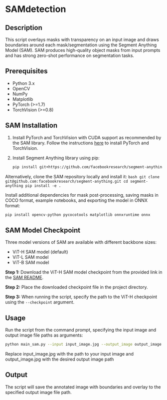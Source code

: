 # SAMdetection

## Description
This script overlays masks with transparency on an input image and draws boundaries around each mask/segmentation using the Segment Anything Model (SAM). SAM produces high-quality object masks from input prompts and has strong zero-shot performance on segmentation tasks.

## Prerequisites
- Python 3.x
- OpenCV
- NumPy
- Matplotlib
- PyTorch (>=1.7)
- TorchVision (>=0.8)

## SAM Installation
1. Install PyTorch and TorchVision with CUDA support as recommended by the SAM library. Follow the instructions [here](https://github.com/facebookresearch/segment-anything#installation) to install PyTorch and TorchVision.

2. Install Segment Anything library using pip:

   ```bash
   pip install git+https://github.com/facebookresearch/segment-anything.git
   ```
Alternatively, clone the SAM repository locally and install it:
    ```bash
    git clone git@github.com:facebookresearch/segment-anything.git
    cd segment-anything
    pip install -e .
    ```

Install additional dependencies for mask post-processing, saving masks in COCO format, example notebooks, and exporting the model in ONNX format:
   ```bash
   pip install opencv-python pycocotools matplotlib onnxruntime onnx
   ```

## SAM Model Checkpoint
Three model versions of SAM are available with different backbone sizes:

- ViT-H SAM model (default)
- ViT-L SAM model
- ViT-B SAM model

**Step 1:** Download the ViT-H SAM model checkpoint from the provided link in the [SAM README](https://github.com/facebookresearch/segment-anything#model-checkpoints).

**Step 2:** Place the downloaded checkpoint file in the project directory.

**Step 3:** When running the script, specify the path to the ViT-H checkpoint using the `--checkpoint` argument.


## Usage
Run the script from the command prompt, specifying the input image and output image file paths as arguments:
   ```bash
   python main_sam.py --input input_image.jpg --output_image output_image.jpg --output_image_bw output_bw.jpg --output_json output_coordinates.json --checkpoint model.pth
   ```


Replace input_image.jpg with the path to your input image and output_image.jpg with the desired output image path

## Output
The script will save the annotated image with boundaries and overlay to the specified output image file path.

